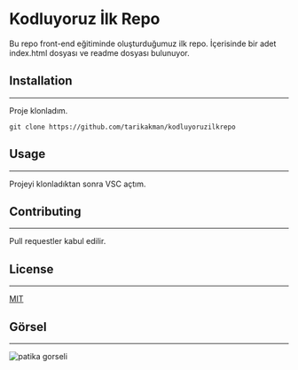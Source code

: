 # Kodluyoruz İlk Repo
Bu repo front-end eğitiminde oluşturduğumuz ilk repo. İçerisinde bir adet index.html dosyası ve readme dosyası bulunuyor. 
## Installation
* * *
Proje klonladım. 
```
git clone https://github.com/tarikakman/kodluyoruzilkrepo
```
## Usage
* * *
Projeyi klonladıktan sonra VSC açtım.

## Contributing
* * *
Pull requestler kabul edilir.

## License
* * *
[MIT](https://choosealicense.com/licenses/mit/)

## Görsel
* * *
![patika gorseli](https://uploads-ssl.webflow.com/6097e0eca1e87557da031fef/609859a191abe5d64b17fed3_Patika%20logo-p-500.png)